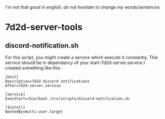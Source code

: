 *I'm not that good in english, do not hesitate to change my words/sentences*

# 7d2d-server-tools

## discord-notification.sh

For this script, you might create a service which execute it constantly. This service should be in dependancy of your start-7d2d-server.service
I created something like this :
```
[Unit]
Description=7d2d discord notifications
After=7d2d-server.service

[Service]
ExecStart=/bin/bash /srv/scripts/discord-notification.sh

[Install]
WantedBy=multi-user.target
```
